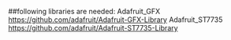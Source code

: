 ##following libraries are needed:
Adafruit_GFX	https://github.com/adafruit/Adafruit-GFX-Library
Adafruit_ST7735	https://github.com/adafruit/Adafruit-ST7735-Library